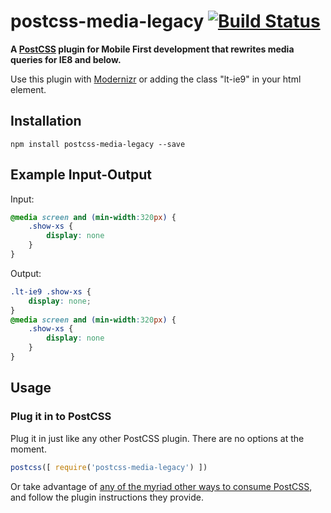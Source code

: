 # postcss-media-legacy [![Build Status](https://travis-ci.org/davidtheclark/postcss-simple-extend.svg?branch=master)](https://travis-ci.org/davidtheclark/postcss-simple-extend)

**A [PostCSS](https://github.com/postcss/postcss) plugin for Mobile First development that rewrites media queries for IE8 and below.**

Use this plugin with [Modernizr](http://modernizr.com/) or adding the class "lt-ie9" in your html element.

## Installation

```
npm install postcss-media-legacy --save
```

## Example Input-Output

Input:
```css
@media screen and (min-width:320px) {
    .show-xs {
        display: none
    }
}
```

Output:
```css
.lt-ie9 .show-xs {
    display: none;
}
@media screen and (min-width:320px) {
    .show-xs {
        display: none
    }
}
```

## Usage

### Plug it in to PostCSS

Plug it in just like any other PostCSS plugin. There are no options at the moment.

```js
postcss([ require('postcss-media-legacy') ])
```

Or take advantage of [any of the myriad other ways to consume PostCSS](https://github.com/postcss/postcss#usage), and follow the plugin instructions they provide.
